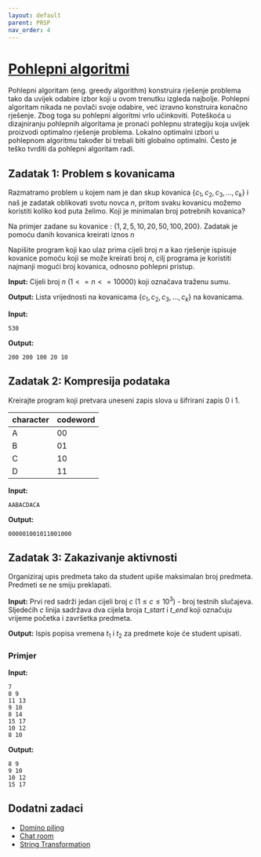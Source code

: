 ```yaml
---
layout: default
parent: PRSP
nav_order: 4
---
```


# [Pohlepni algoritmi](https://cses.fi/book/book.pdf#chapter.5)

Pohlepni algoritam (eng. greedy algorithm) konstruira rješenje problema tako da uvijek odabire izbor koji u ovom trenutku izgleda najbolje. Pohlepni algoritam nikada ne povlači svoje odabire, već izravno konstruira konačno rješenje. Zbog toga su pohlepni algoritmi vrlo učinkoviti. Poteškoća u dizajniranju pohlepnih algoritama je pronaći pohlepnu strategiju koja uvijek proizvodi optimalno rješenje problema. Lokalno optimalni izbori u pohlepnom algoritmu također bi trebali biti globalno optimalni. Često je teško tvrditi da pohlepni algoritam radi.

## Zadatak 1: Problem s kovanicama

Razmatramo problem u kojem nam je dan skup kovanica $\{c_1, c_2, c_3,...,c_k\}$ i naš je zadatak oblikovati svotu novca $n$, pritom svaku kovanicu možemo koristiti koliko kod puta želimo. Koji je minimalan broj potrebnih kovanica?

Na primjer zadane su kovanice : $\{1, 2, 5, 10, 20, 50, 100, 200\}$. Zadatak je pomoću danih kovanica kreirati iznos $n$

Napišite program koji kao ulaz prima cijeli broj $n$ a kao rješenje ispisuje kovanice pomoću koji se može kreirati broj $n$, cilj programa je koristiti najmanji mogući broj kovanica, odnosno pohlepni pristup.

**Input:**
Cijeli broj $n$ $(1 <= n <= 10000)$ koji označava traženu sumu.

**Output:**
Lista vrijednosti na kovanicama $\{c_1, c_2, c_3,...,c_k\}$ na kovanicama.

**Input:**

```text
530
```

**Output:**

```text
200 200 100 20 10
```

## Zadatak 2: Kompresija podataka

Kreirajte program koji pretvara uneseni zapis slova u šifrirani zapis 0 i 1.

| character | codeword |
| --------- | -------- |
| A         | 00       |
| B         | 01       |
| C         | 10       |
| D         | 11       |

**Input:**

```text
AABACDACA
```

**Output:**

```text
000001001011001000
```

## Zadatak 3: Zakazivanje aktivnosti

Organiziraj upis predmeta tako da student upiše maksimalan broj predmeta. Predmeti se ne smiju preklapati.

**Input:**
Prvi red sadrži jedan cijeli broj $c$ $(1 \le c \le 10^3)$ - broj testnih slučajeva.
Sljedećih $c$ linija sadržava dva cijela broja $t\_start$ i $t\_end$ koji označuju vrijeme početka i završetka predmeta.

**Output:**
Ispis popisa vremena $t_1$ i $t_2$ za predmete koje će student upisati.

### Primjer

**Input:**

```text
7
8 9
11 13
9 10
8 14
15 17
10 12
8 10
```

**Output:**

```text
8 9
9 10
10 12
15 17
```

## Dodatni zadaci

- [Domino piling](https://codeforces.com/problemset/problem/50/A)
- [Chat room](https://codeforces.com/problemset/problem/58/A)
- [String Transformation](https://codeforces.com/problemset/problem/946/C)
